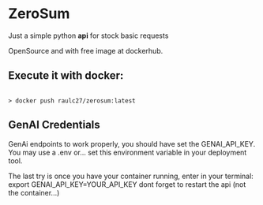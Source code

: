 # ZeroSum

<p>
Just a simple python <b>api</b> for stock basic requests
</p>

<p>
OpenSource and with free image at dockerhub.
</p>

## Execute it with docker:
<code>
> docker push raulc27/zerosum:latest
</code>

## GenAI Credentials
<p>
GenAi endpoints to work properly, you should have set the GENAI_API_KEY. 
You may use a .env or... set this environment variable in your deployment tool.
</p>

<p>
The last try is once you have your container running, enter in your terminal:
export GENAI_API_KEY=YOUR_API_KEY
dont forget to restart the api (not the container...)
</p>
